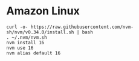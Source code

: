 # Amazon Linux

```shell
curl -o- https://raw.githubusercontent.com/nvm-sh/nvm/v0.34.0/install.sh | bash
. ~/.nvm/nvm.sh
nvm install 16
nvm use 16
nvm alias default 16
```
